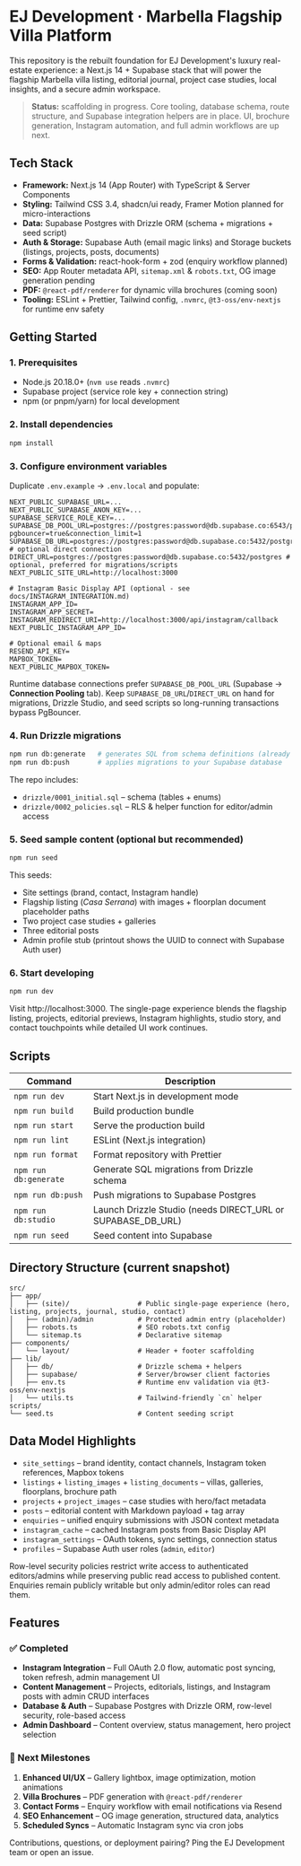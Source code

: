 # EJ Development · Marbella Flagship Villa Platform

This repository is the rebuilt foundation for EJ Development&apos;s luxury real-estate experience: a Next.js 14 + Supabase stack that will power the flagship Marbella villa listing, editorial journal, project case studies, local insights, and a secure admin workspace.

> **Status:** scaffolding in progress. Core tooling, database schema, route structure, and Supabase integration helpers are in place. UI, brochure generation, Instagram automation, and full admin workflows are up next.

## Tech Stack

- **Framework:** Next.js 14 (App Router) with TypeScript & Server Components
- **Styling:** Tailwind CSS 3.4, shadcn/ui ready, Framer Motion planned for micro-interactions
- **Data:** Supabase Postgres with Drizzle ORM (schema + migrations + seed script)
- **Auth & Storage:** Supabase Auth (email magic links) and Storage buckets (listings, projects, posts, documents)
- **Forms & Validation:** react-hook-form + zod (enquiry workflow planned)
- **SEO:** App Router metadata API, `sitemap.xml` & `robots.txt`, OG image generation pending
- **PDF:** `@react-pdf/renderer` for dynamic villa brochures (coming soon)
- **Tooling:** ESLint + Prettier, Tailwind config, `.nvmrc`, `@t3-oss/env-nextjs` for runtime env safety

## Getting Started

### 1. Prerequisites

- Node.js 20.18.0+ (`nvm use` reads `.nvmrc`)
- Supabase project (service role key + connection string)
- npm (or pnpm/yarn) for local development

### 2. Install dependencies

```bash
npm install
```

### 3. Configure environment variables

Duplicate `.env.example` → `.env.local` and populate:

```
NEXT_PUBLIC_SUPABASE_URL=...
NEXT_PUBLIC_SUPABASE_ANON_KEY=...
SUPABASE_SERVICE_ROLE_KEY=...
SUPABASE_DB_POOL_URL=postgres://postgres:password@db.supabase.co:6543/postgres?pgbouncer=true&connection_limit=1
SUPABASE_DB_URL=postgres://postgres:password@db.supabase.co:5432/postgres # optional direct connection
DIRECT_URL=postgres://postgres:password@db.supabase.co:5432/postgres # optional, preferred for migrations/scripts
NEXT_PUBLIC_SITE_URL=http://localhost:3000

# Instagram Basic Display API (optional - see docs/INSTAGRAM_INTEGRATION.md)
INSTAGRAM_APP_ID=
INSTAGRAM_APP_SECRET=
INSTAGRAM_REDIRECT_URI=http://localhost:3000/api/instagram/callback
NEXT_PUBLIC_INSTAGRAM_APP_ID=

# Optional email & maps
RESEND_API_KEY=
MAPBOX_TOKEN=
NEXT_PUBLIC_MAPBOX_TOKEN=
```

Runtime database connections prefer `SUPABASE_DB_POOL_URL` (Supabase → **Connection Pooling** tab). Keep `SUPABASE_DB_URL`/`DIRECT_URL` on hand for migrations, Drizzle Studio, and seed scripts so long-running transactions bypass PgBouncer.

### 4. Run Drizzle migrations

```bash
npm run db:generate   # generates SQL from schema definitions (already committed)
npm run db:push       # applies migrations to your Supabase database
```

The repo includes:

- `drizzle/0001_initial.sql` – schema (tables + enums)
- `drizzle/0002_policies.sql` – RLS & helper function for editor/admin access

### 5. Seed sample content (optional but recommended)

```bash
npm run seed
```

This seeds:

- Site settings (brand, contact, Instagram handle)
- Flagship listing (_Casa Serrana_) with images + floorplan document placeholder paths
- Two project case studies + galleries
- Three editorial posts
- Admin profile stub (printout shows the UUID to connect with Supabase Auth user)

### 6. Start developing

```bash
npm run dev
```

Visit http://localhost:3000. The single-page experience blends the flagship listing, projects, editorial previews, Instagram highlights, studio story, and contact touchpoints while detailed UI work continues.

## Scripts

| Command | Description |
| --- | --- |
| `npm run dev` | Start Next.js in development mode |
| `npm run build` | Build production bundle |
| `npm run start` | Serve the production build |
| `npm run lint` | ESLint (Next.js integration) |
| `npm run format` | Format repository with Prettier |
| `npm run db:generate` | Generate SQL migrations from Drizzle schema |
| `npm run db:push` | Push migrations to Supabase Postgres |
| `npm run db:studio` | Launch Drizzle Studio (needs DIRECT_URL or SUPABASE_DB_URL) |
| `npm run seed` | Seed content into Supabase |

## Directory Structure (current snapshot)

```
src/
├── app/
│   ├── (site)/                 # Public single-page experience (hero, listing, projects, journal, studio, contact)
│   ├── (admin)/admin           # Protected admin entry (placeholder)
│   ├── robots.ts               # SEO robots.txt config
│   └── sitemap.ts              # Declarative sitemap
├── components/
│   └── layout/                 # Header + footer scaffolding
├── lib/
│   ├── db/                     # Drizzle schema + helpers
│   ├── supabase/               # Server/browser client factories
│   ├── env.ts                  # Runtime env validation via @t3-oss/env-nextjs
│   └── utils.ts                # Tailwind-friendly `cn` helper
scripts/
└── seed.ts                     # Content seeding script
```

## Data Model Highlights

- `site_settings` – brand identity, contact channels, Instagram token references, Mapbox tokens
- `listings` + `listing_images` + `listing_documents` – villas, galleries, floorplans, brochure path
- `projects` + `project_images` – case studies with hero/fact metadata
- `posts` – editorial content with Markdown payload + tag array
- `enquiries` – unified enquiry submissions with JSON context metadata
- `instagram_cache` – cached Instagram posts from Basic Display API
- `instagram_settings` – OAuth tokens, sync settings, connection status
- `profiles` – Supabase Auth user roles (`admin`, `editor`)

Row-level security policies restrict write access to authenticated editors/admins while preserving public read access to published content. Enquiries remain publicly writable but only admin/editor roles can read them.

## Features

### ✅ Completed
- **Instagram Integration** – Full OAuth 2.0 flow, automatic post syncing, token refresh, admin management UI
- **Content Management** – Projects, editorials, listings, and Instagram posts with admin CRUD interfaces
- **Database & Auth** – Supabase Postgres with Drizzle ORM, row-level security, role-based access
- **Admin Dashboard** – Content overview, status management, hero project selection

### 🚧 Next Milestones

1. **Enhanced UI/UX** – Gallery lightbox, image optimization, motion animations
2. **Villa Brochures** – PDF generation with `@react-pdf/renderer`
3. **Contact Forms** – Enquiry workflow with email notifications via Resend
4. **SEO Enhancement** – OG image generation, structured data, analytics
5. **Scheduled Syncs** – Automatic Instagram sync via cron jobs

Contributions, questions, or deployment pairing? Ping the EJ Development team or open an issue.
